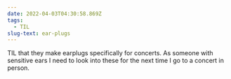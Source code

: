```yaml
---
date: 2022-04-03T04:30:58.869Z
tags:
  - TIL
slug-text: ear-plugs
---
```

TIL that they make earplugs specifically for concerts. As someone with sensitive ears I need to look into these for the next time I go to a concert in person.